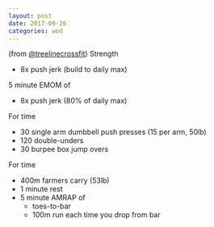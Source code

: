 ```yaml
---
layout: post
date: 2017-09-26
categories: wod
---
```


<!--
**Chris - <span></span>**
-->

(from [@treelinecrossfit](http://www.treelinecrossfit.com)) Strength
- 8x push jerk (build to daily max)

5 minute EMOM of
- 8x push jerk (80% of daily max)

For time
- 30 single arm dumbbell push presses (15 per arm, 50lb)
- 120 double-unders
- 30 burpee box jump overs

For time
- 400m farmers carry (53lb)
- 1 minute rest
- 5 minute AMRAP of
  - toes-to-bar
  - 100m run each time you drop from bar
